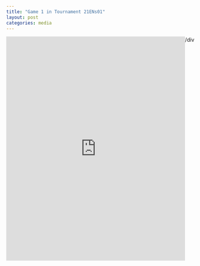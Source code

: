 ```yaml
---
title: "Game 1 in Tournament 21ENs01"
layout: post
categories: media
---
```


<div style="display: flex; justify-content: center;">
  <iframe style='border: 0;' width='900px' height='600px' src='https://share.chessbase.com/SharedGames/frame/?p=6w224RJ4SqmXUJY0oetdIO16mgNOqy0Nwy/DsTkF0Jn+UxGuv5J5a8nnxVPt/NHm'></iframe>
/div
